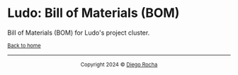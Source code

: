 # Ludo: Bill of Materials (BOM)

Bill of Materials (BOM) for Ludo's project cluster.

<sup>[Back to home](../../README.md)</sup>

---

<p style="text-align: center;" align="center">
  <sub>Copyright 2024 © <a href="https://www.linkedin.com/in/dhsrocha">Diego Rocha</a></sub>
</p>
